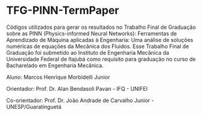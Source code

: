 # TFG-PINN-TermPaper
Códigos utilizados para gerar os resultados no Trabalho Final de Graduação sobre as PINN (Physics-informed Neural Networks): Ferramentas de Aprendizado de Máquina
aplicadas à Engenharia: Uma análise de soluções numéricas de equações da Mecânica dos Fluidos. Esse Trabalho Final de Graduação foi submetido ao Instituto de Engenharia Mecânica da Universidade Federal de Itajubá como requisito para graduação no curso de Bacharelado em Engenharia Mecânica.

 Aluno: Marcos Henrique Morbidelli Junior

 Orientador: Prof. Dr. Alan Bendasoli Pavan - IFQ - UNIFEI

 Co-orientador: Prof. Dr. João Andrade de Carvalho Junior - UNESP/Guaratinguetá
